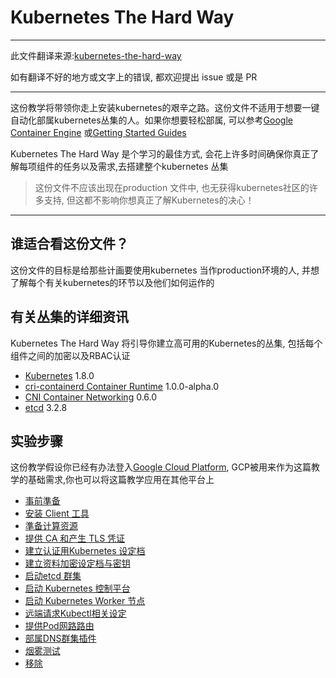 
# Kubernetes The Hard Way

---
此文件翻译来源:[kubernetes-the-hard-way](https://github.com/kelseyhightower/kubernetes-the-hard-way)

如有翻译不好的地方或文字上的错误, 都欢迎提出 issue 或是 PR

---

这份教学将带领你走上安装kubernetes的艰辛之路。这份文件不适用于想要一键自动化部属kubernetes丛集的人。如果你想要轻松部属, 可以参考[Google Container Engine](https://cloud.google.com/container-engine) 或[Getting Started Guides](http://kubernetes.io/docs/getting-started-guides/)

Kubernetes The Hard Way 是个学习的最佳方式, 会花上许多时间确保你真正了解每项组件的任务以及需求,去搭建整个kubernetes 丛集
> 这份文件不应该出现在production 文件中, 也无获得kubernetes社区的许多支持, 但这都不影响你想真正了解Kubernetes的决心！

---

## 谁适合看这份文件？
这份文件的目标是给那些计画要使用kubernetes 当作production环境的人, 并想了解每个有关kubernetes的环节以及他们如何运作的

## 有关丛集的详细资讯
Kubernetes The Hard Way 将引导你建立高可用的Kubernetes的丛集, 包括每个组件之间的加密以及RBAC认证

* [Kubernetes](https://github.com/kubernetes/kubernetes) 1.8.0
* [cri-containerd Container Runtime](https://github.com/kubernetes-incubator/cri-containerd) 1.0.0-alpha.0
* [CNI Container Networking](https://github.com/containernetworking/cni) 0.6.0
* [etcd](https://github.com/coreos/etcd) 3.2.8

## 实验步骤

这份教学假设你已经有办法登入[Google Cloud Platform](https://cloud.google.com), GCP被用来作为这篇教学的基础需求,你也可以将这篇教学应用在其他平台上

* [事前準备](docs/01-prerequisites.md)
* [安装 Client 工具](docs/02-client-tools.md)
* [準备计算资源](docs/03-compute-resources.md)
* [提供 CA 和产生 TLS 凭证](docs/04-certificate-authority.md)
* [建立认证用Kubernetes 设定档](docs/05-kubernetes-configuration-files.md)
* [建立资料加密设定档与密钥](docs/06-data-encryption-keys.md)
* [启动etcd 群集](docs/07-bootstrapping-etcd.md)
* [启动 Kubernetes 控制平台](docs/08-bootstrapping-kubernetes-controllers.md)
* [启动 Kubernetes Worker 节点](docs/09-bootstrapping-kubernetes-workers.md)
* [远端请求Kubectl相关设定](docs/10-configuring-kubectl.md)
* [提供Pod网路路由](docs/11-pod-network-routes.md)
* [部属DNS群集插件](docs/12-dns-addon.md)
* [烟雾测试](docs/13-smoke-test.md)
* [移除](docs/14-cleanup.md)
